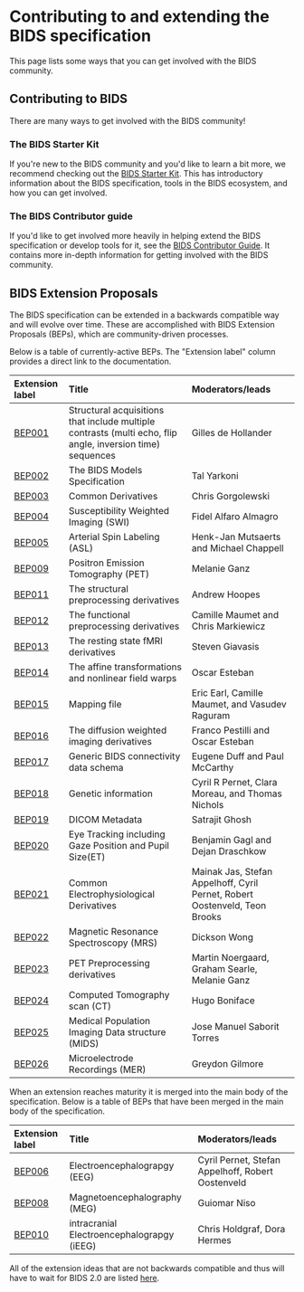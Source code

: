 # Contributing to and extending the BIDS specification

This page lists some ways that you can get involved with the BIDS community.

## Contributing to BIDS

There are many ways to get involved with the BIDS community!

### The BIDS Starter Kit
If you're new to the BIDS community and you'd like to learn a bit more, we
recommend checking out the [BIDS Starter Kit](https://github.com/bids-standard/bids-starter-kit/blob/master/README.md).
This has introductory information about the BIDS specification, tools in the
BIDS ecosystem, and how you can get involved.

### The BIDS Contributor guide

If you'd like to get involved more heavily in helping extend the BIDS
specification or develop tools for it, see the [BIDS Contributor Guide](https://docs.google.com/document/d/1pWmEEY-1-WuwBPNy5tDAxVJYQ9Een4hZJM06tQZg8X4).
It contains more in-depth information for getting involved with the BIDS
community.

## BIDS Extension Proposals

The BIDS specification can be extended in a backwards compatible way and will
evolve over time. These are accomplished with BIDS Extension Proposals (BEPs),
which are community-driven processes.

Below is a table of currently-active BEPs. The "Extension label" column
provides a direct link to the documentation.

| Extension label                                                                           | Title                                                                                                      | Moderators/leads                                                           |
| :---------------------------------------------------------------------------------------- | :--------------------------------------------------------------------------------------------------------- | :------------------------------------------------------------------------- |
| [BEP001](https://docs.google.com/document/d/1QwfHyBzOyFWOLO4u_kkojLpUhW0-4_M7Ubafu9Gf4Gg) | Structural acquisitions that include multiple contrasts (multi echo, flip angle, inversion time) sequences | Gilles de Hollander                                                        |
| [BEP002](https://docs.google.com/document/d/1bq5eNDHTb6Nkx3WUiOBgKvLNnaa5OMcGtD0AZ9yms2M) | The BIDS Models Specification                                                                              | Tal Yarkoni                                                                |
| [BEP003](https://docs.google.com/document/d/1Wwc4A6Mow4ZPPszDIWfCUCRNstn7d_zzaWPcfcHmgI4) | Common Derivatives                                                                                         | Chris Gorgolewski                                                          |
| [BEP004](https://docs.google.com/document/d/1kyw9mGgacNqeMbp4xZet3RnDhcMmf4_BmRgKaOkO2Sc) | Susceptibility Weighted Imaging (SWI)                                                                      | Fidel Alfaro Almagro                                                       |
| [BEP005](https://docs.google.com/document/d/15tnn5F10KpgHypaQJNNGiNKsni9035GtDqJzWqkkP6c) | Arterial Spin Labeling (ASL)                                                                               | Henk-Jan Mutsaerts and Michael Chappell                                    |
| [BEP009](https://docs.google.com/document/d/1mqMLnxVdLwZjDd4ZiWFqjEAmOmfcModA_R535v3eQs0) | Positron Emission Tomography (PET)                                                                         | Melanie Ganz                                                               |
| [BEP011](https://docs.google.com/document/d/1YG2g4UkEio4t_STIBOqYOwneLEs1emHIXbGKynx7V0Y) | The structural preprocessing derivatives                                                                   | Andrew Hoopes                                                              |
| [BEP012](https://docs.google.com/document/d/16CvBwVMAs0IMhdoKmlmcm3W8254dQmNARo-7HhE-lJU) | The functional preprocessing derivatives                                                                   | Camille Maumet and Chris Markiewicz                                        |
| [BEP013](https://docs.google.com/document/d/1qBNQimDx6CuvHjbDvuFyBIrf2WRFUOJ-u50canWjjaw) | The resting state fMRI derivatives                                                                         | Steven Giavasis                                                            |
| [BEP014](https://docs.google.com/document/d/11gCzXOPUbYyuQx8fErtMO9tnOKC3kTWiL9axWkkILNE) | The affine transformations and nonlinear field warps                                                       | Oscar Esteban                                                              |
| [BEP015](https://docs.google.com/document/d/1WYOTXDB7GzlHoWqLjd45I3uGBgPxXddST-NTqBnroJE) | Mapping file                                                                                               | Eric Earl, Camille Maumet, and Vasudev Raguram                             |
| [BEP016](https://docs.google.com/document/d/1cQYBvToU7tUEtWMLMwXUCB_T8gebCotE1OczUpMYW60) | The diffusion weighted imaging derivatives                                                                 | Franco Pestilli and Oscar Esteban                                          |
| [BEP017](https://docs.google.com/document/d/1ugBdUF6dhElXdj3u9vw0iWjE6f_Bibsro3ah7sRV0GA) | Generic BIDS connectivity data schema                                                                      | Eugene Duff and Paul McCarthy                                              |
| [BEP018](https://docs.google.com/document/d/1uRkgyzESLKuGjXi98Z97Wh6vt-iLN5nOAb9TG16CjUs) | Genetic information                                                                                        | Cyril R Pernet, Clara Moreau, and Thomas Nichols                           |
| [BEP019](https://docs.google.com/document/d/1FqJI791ycXr0bfRg2qyLqAf0RpVttJ2cInOgMWrKsNU) | DICOM Metadata                                                                                             | Satrajit Ghosh                                                             |
| [BEP020](https://docs.google.com/document/d/1eggzTCzSHG3AEKhtnEDbcdk-2avXN6I94X8aUPEBVsw) | Eye Tracking including Gaze Position and Pupil Size(ET)                                                    | Benjamin Gagl and Dejan Draschkow                                          |
| [BEP021](https://docs.google.com/document/d/1PmcVs7vg7Th-cGC-UrX8rAhKUHIzOI-uIOh69_mvdlw) | Common Electrophysiological Derivatives                                                                    | Mainak Jas, Stefan Appelhoff, Cyril Pernet, Robert Oostenveld, Teon Brooks |
| [BEP022](https://docs.google.com/document/d/1pWCb02YNv5W-UZZja24fZrdXLm4X7knXMiZI7E2z7mY) | Magnetic Resonance Spectroscopy (MRS)                                                                      | Dickson Wong                                                               |
| [BEP023](https://docs.google.com/document/d/1yzsd1J9GT-aA0DWhdlgNr5LCu6_gvbjLyfvYq2FuxlY) | PET Preprocessing derivatives                                                                              | Martin Noergaard, Graham Searle, Melanie Ganz                              |
| [BEP024](https://docs.google.com/document/d/1fqnJZ18x5LJC8jiJ8yvPHUGFzNBZ6gW2kywYrUKWtuo) | Computed Tomography scan (CT)                                                                              | Hugo Boniface                                                              |
| [BEP025](https://docs.google.com/document/d/1chZv7vAPE-ebPDxMktfI9i1OkLNR2FELIfpVYsaZPr4) | Medical Population Imaging Data structure (MIDS)                                                           | Jose Manuel Saborit Torres                                                 |
| [BEP026](https://docs.google.com/document/d/14KC1d5-Lx-7ZSMtwS7pVAAvz-2WR_uoo5FvsNirzqJw) | Microelectrode Recordings (MER)                                                                            | Greydon Gilmore                                                            |

When an extension reaches maturity it is merged into the main body of the
specification.  Below is a table of BEPs that have been merged in the main body
of the specification.

| Extension label                                                                           | Title                                      | Moderators/leads                                  |
| :---------------------------------------------------------------------------------------- | :----------------------------------------- | :------------------------------------------------ |
| [BEP006](https://docs.google.com/document/d/1ArMZ9Y_quTKXC-jNXZksnedK2VHHoKP3HCeO5HPcgLE) | Electroencephalograpgy (EEG)               | Cyril Pernet, Stefan Appelhoff, Robert Oostenveld |
| [BEP008](https://docs.google.com/document/d/1FWex_kSPWVh_f4rKgd5rxJmxlboAPtQlmBc1gyZlRZM) | Magnetoencephalography (MEG)               | Guiomar Niso                                      |
| [BEP010](https://docs.google.com/document/d/1qMUkoaXzRMlJuOcfTYNr3fTsrl4SewWjffjMD5Ew6GY) | intracranial Electroencephalograpgy (iEEG) | Chris Holdgraf, Dora Hermes                       |

All of the extension ideas that are not backwards compatible and thus
will have to wait for BIDS 2.0 are listed
[here](https://docs.google.com/document/d/1LEgsMiisGDe1Gv-hBp1EcLmoz7AlKj6VYULUgDD3Zdw).
